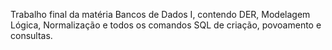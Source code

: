 Trabalho final da matéria Bancos de Dados I, contendo DER, Modelagem Lógica, Normalização e todos os comandos SQL de criação, povoamento e consultas.
